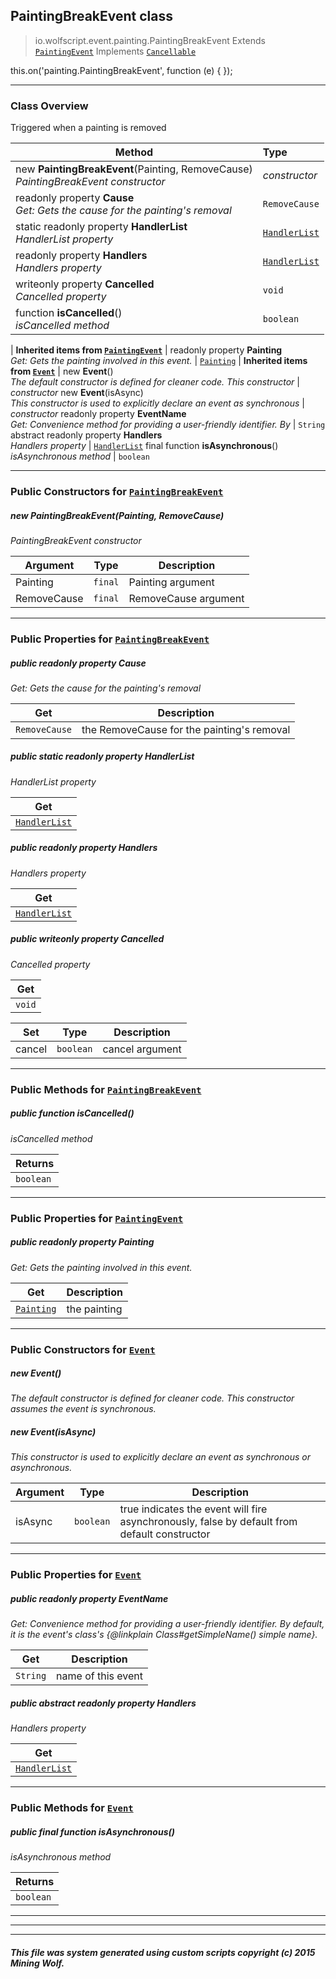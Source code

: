 ## PaintingBreakEvent __class__

>io.wolfscript.event.painting.PaintingBreakEvent
>Extends [`PaintingEvent`](PaintingEvent.md)
>Implements [`Cancellable`](../Cancellable.md)

this.on('painting.PaintingBreakEvent', function (e) { });

---

### Class Overview

Triggered when a painting is removed

Method | Type   
--- | :--- 
new __PaintingBreakEvent__(Painting, RemoveCause) <br> _PaintingBreakEvent constructor_ | _constructor_
 readonly property __Cause__ <br> _Get: Gets the cause for the painting's removal_ | `RemoveCause`
static readonly property __HandlerList__ <br> _HandlerList property_ | [`HandlerList`](../HandlerList.md)
 readonly property __Handlers__ <br> _Handlers property_ | [`HandlerList`](../HandlerList.md)
 writeonly property __Cancelled__ <br> _Cancelled property_ | `void`
 function __isCancelled__() <br> _isCancelled method_ | `boolean`
 |
__Inherited items from [`PaintingEvent`](PaintingEvent.md)__ |
 readonly property __Painting__ <br> _Get: Gets the painting involved in this event._ | [`Painting`](../../entity/Painting.md)
 |
__Inherited items from [`Event`](../Event.md)__ |
new __Event__() <br> _The default constructor is defined for cleaner code. This constructor_ | _constructor_
new __Event__(isAsync) <br> _This constructor is used to explicitly declare an event as synchronous_ | _constructor_
 readonly property __EventName__ <br> _Get: Convenience method for providing a user-friendly identifier. By_ | `String`
abstract readonly property __Handlers__ <br> _Handlers property_ | [`HandlerList`](../HandlerList.md)
final function __isAsynchronous__() <br> _isAsynchronous method_ | `boolean`







---

### Public Constructors for [`PaintingBreakEvent`](PaintingBreakEvent.md)

##### <a id='paintingbreakevent'></a>new __PaintingBreakEvent__(Painting, RemoveCause) 

_PaintingBreakEvent constructor_

Argument | Type | Description  
--- | --- | --- 
Painting | `final` | Painting argument
RemoveCause | `final` | RemoveCause argument

---

### Public Properties for [`PaintingBreakEvent`](PaintingBreakEvent.md)

##### <a id='cause'></a>public  readonly property __Cause__

_Get: Gets the cause for the painting's removal_

Get | Description
--- | --- 
`RemoveCause` | the RemoveCause for the painting's removal



##### <a id='handlerlist'></a>public static readonly property __HandlerList__

_HandlerList property_

Get | 
--- | 
[`HandlerList`](../HandlerList.md) |



##### <a id='handlers'></a>public  readonly property __Handlers__

_Handlers property_

Get | 
--- | 
[`HandlerList`](../HandlerList.md) |



##### <a id='cancelled'></a>public  writeonly property __Cancelled__

_Cancelled property_

Get | 
--- | 
`void` |

Set | Type | Description  
--- | --- | --- 
cancel | `boolean` | cancel argument


---

### Public Methods for [`PaintingBreakEvent`](PaintingBreakEvent.md)

##### <a id='iscancelled'></a>public  function __isCancelled__()

_isCancelled method_

Returns | 
--- | 
`boolean` |


---

### Public Properties for [`PaintingEvent`](PaintingEvent.md)

##### <a id='painting'></a>public  readonly property __Painting__

_Get: Gets the painting involved in this event._

Get | Description
--- | --- 
[`Painting`](../../entity/Painting.md) | the painting



---
### Public Constructors for [`Event`](../Event.md)

##### <a id='event'></a>new __Event__() 

_The default constructor is defined for cleaner code. This constructor assumes the event is synchronous._


##### <a id='event'></a>new __Event__(isAsync) 

_This constructor is used to explicitly declare an event as synchronous or asynchronous._

Argument | Type | Description  
--- | --- | --- 
isAsync | `boolean` | true indicates the event will fire asynchronously, false by default from default constructor

---

### Public Properties for [`Event`](../Event.md)

##### <a id='eventname'></a>public  readonly property __EventName__

_Get: Convenience method for providing a user-friendly identifier. By default, it is the event's class's {@linkplain Class#getSimpleName() simple name}._

Get | Description
--- | --- 
`String` | name of this event



##### <a id='handlers'></a>public abstract readonly property __Handlers__

_Handlers property_

Get | 
--- | 
[`HandlerList`](../HandlerList.md) |



---

### Public Methods for [`Event`](../Event.md)

##### <a id='isasynchronous'></a>public final function __isAsynchronous__()

_isAsynchronous method_

Returns | 
--- | 
`boolean` |


---


---


---


##### This file was system generated using custom scripts copyright (c) 2015 Mining Wolf.
	

